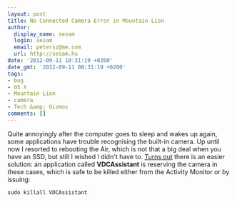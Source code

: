 ```yaml
---
layout: post
title: No Connected Camera Error in Mountain Lion
author:
  display_name: sesam
  login: sesam
  email: petersz@me.com
  url: http://sesam.hu
date: '2012-09-11 10:31:19 +0200'
date_gmt: '2012-09-11 08:31:19 +0200'
tags:
- bug
- OS X
- Mountain Lion
- camera
- Tech &amp; Gizmos
comments: []
---
```


Quite annoyingly after the computer goes to sleep and wakes up again, some applications have trouble recognising the built-in camera. Up until now I resorted to rebooting the Air, which is not that a big deal when you have an SSD, but still I wished I didn't have to. [Turns out](https://discussions.apple.com/thread/4158054) there is an easier solution: an application called **VDCAssistant** is reserving the camera in these cases, which is safe to be killed either from the Activity Monitor or by issuing:

`sudo killall VDCAssistant`
